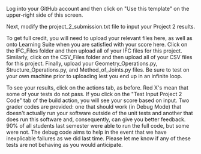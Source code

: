 Log into your GitHub account and then click on "Use this template" on the upper-right side of this screen.

Next, modify the project_2_submission.txt file to input your Project 2 results.

To get full credit, you will need to upload your relevant files here, as well as onto Learning Suite when you are satisfied with your score here. Click on the IFC_Files folder and then upload all of your IFC files for this project. Similarly, click on the CSV_Files folder and then upload all of your CSV files for this project. Finally, upload your Geometry_Operations.py, Structure_Operations.py, and Method_of_Joints.py files. Be sure to test on your own machine prior to uploading lest you end up in an infinite loop.

To see your results, click on the actions tab, as before. Red X's mean that some of your tests do not pass. If you click on the "Test Input Project 2 Code" tab of the build action, you will see your score based on input. Two grader codes are provided: one that should work (in Debug Mode) that doesn't actually run your software outside of the unit tests and another that does run this software and, consequently, can give you better feedback. 90% of all students last semester were able to run the full code, but some were not. The debug code aims to help in the event that we have inexplicable failures as we did last time. Please let me know if any of these tests are not behaving as you would anticipate.
